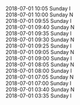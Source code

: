 2018-07-01 10:05 Sunday  I  
2018-07-01 10:00 Sunday  N  
2018-07-01 09:55 Sunday  I  
2018-07-01 09:40 Sunday  N  
2018-07-01 09:35 Sunday  I  
2018-07-01 09:30 Sunday  N  
2018-07-01 09:25 Sunday  I  
2018-07-01 09:05 Sunday  N  
2018-07-01 09:00 Sunday  I  
2018-07-01 08:05 Sunday  N  
2018-07-01 08:00 Sunday  I  
2018-07-01 07:05 Sunday  N  
2018-07-01 07:00 Sunday  I  
2018-07-01 03:40 Sunday  N  
2018-07-01 03:35 Sunday  I  
